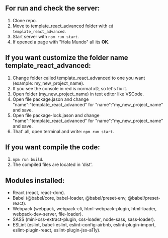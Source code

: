 ## For run and check the server:

1. Clone repo.
2. Move to template_react_advanced folder with `cd template_react_advanced`.
3. Start server with `npm run start`.
4. If opened a page with "Hola Mundo" all its **OK**.

## If you want customize the folder name template_react_advanced:

1. Change folder called template_react_advanced to one you want (example: my_new_project_name).
2. If you see the console in red is normal xD, so let's fix it.
3. Open folder (my_new_project_name) in text editor like VSCode.
4. Open file package.jason and change "name":"template_react_advanced" for "name":"my_new_project_name" and save.
5. Open file package-lock.jason and change "name":"template_react_advanced" for "name":"my_new_project_name" and save.
6. That' all, open terminal and write: `npm run start`.

## If you want compile the code:
1. `npm run build`.
2. The compiled files are located in 'dist'.

## Modules installed:

- React (react, react-dom).
- Babel (@babel/core, babel-loader, @babel/preset-env, @babel/preset-react).
- Webpack (webpack, webpack-cli, html-webpack-plugin, html-loader, webpack-dev-server, file-loader).
- SASS (mini-css-extract-plugin, css-loader, node-sass, sass-loader).
- ESLint (eslint, babel-eslint, eslint-config-airbnb, eslint-plugin-import, eslint-plugin-react, eslint-plugin-jsx-a11y).
